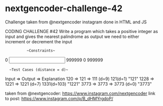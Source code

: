 # nextgencoder-challenge-42
Challenge taken from @nextgencoder instagram done in HTML and JS

CODING CHALLENGE #42
Write a program which takes a positive integer as input and gives the nearest palindrome as output we need to either increment or decrement the input

              ~Constraints~
0 <input> 999999        0 <output> 999999


      ~Test Cases (distance = d)~

Input     =>    Output     =>    Explanation
120       =>    121        =>    111 (d=9) 121(d=1) "121"
1228      =>    1221       =>    1221 (d=7) 1331(d=103) "1221"
3773      =>    3773       =>    3773 (d=0) "3773"


taken from @nextgencoder:
https://www.instagram.com/nextgencoder
link to post:
https://www.instagram.com/p/B_dHMYrgdoP/
